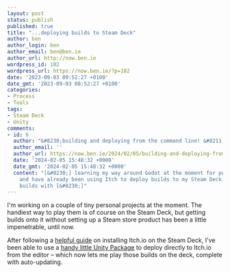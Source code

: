 ```yaml
---
layout: post
status: publish
published: true
title: "...deploying builds to Steam Deck"
author: ben
author_login: ben
author_email: ben@ben.ie
author_url: http://now.ben.ie
wordpress_id: 102
wordpress_url: https://now.ben.ie/?p=102
date: '2023-09-03 09:52:27 +0100'
date_gmt: '2023-09-03 08:52:27 +0100'
categories:
- Process
- Tools
tags:
- Steam Deck
- Unity
comments:
- id: 6
  author: "&#8230;building and deploying from the command line! &#8211; Ben is now…"
  author_email: ''
  author_url: https://now.ben.ie/2024/02/05/building-and-deploying-from-the-command-line/
  date: '2024-02-05 15:48:32 +0000'
  date_gmt: '2024-02-05 15:48:32 +0000'
  content: "[&#8230;] learning my way around Godot at the moment for personal projects
    and have already been using Itch to deploy builds to my Steam Deck and to share
    builds with [&#8230;]"
---
```

<p><!-- wp:paragraph --></p>
<p>I'm working on a couple of tiny personal projects at the moment. The handiest way to play them is of course on the Steam Deck, but getting builds onto it without setting up a Steam store product has been a little impenetrable, until now.</p>
<p><!-- /wp:paragraph --></p>
<p><!-- wp:paragraph --></p>
<p>After following a <a href="https://foosel.net/til/how-to-add-itchio-games-to-the-steamdeck">helpful guide</a> on installing Itch.io on the Steam Deck, I've been able to use a <a href="https://github.com/WispBart/ButlerWindow">handy little Unity Package</a> to deploy directly to Itch.io from the editor – which now lets me play those builds on the deck, complete with auto-updating.</p>
<p><!-- /wp:paragraph --></p>
<p><!-- wp:image {"id":103,"sizeSlug":"large","linkDestination":"none"} --></p>
<figure class="wp-block-image size-large"><img src="assets/uploads/now.ben.ie/2023/09/Screenshot-2023-09-03-at-09.44.21-1024x1022.png" alt="" class="wp-image-103"/></figure>
<p><!-- /wp:image --></p>
